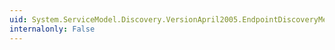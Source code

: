 ```yaml
---
uid: System.ServiceModel.Discovery.VersionApril2005.EndpointDiscoveryMetadataApril2005.WriteXml(System.Xml.XmlWriter)
internalonly: False
---
```

